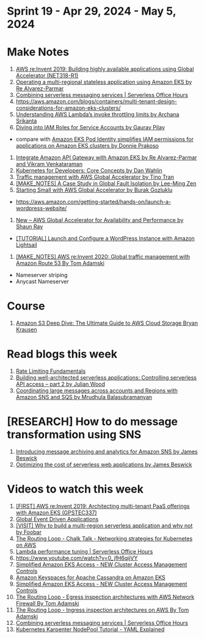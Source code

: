<h1>Sprint 19 - Apr 29, 2024 - May 5, 2024</h1>

# Make Notes

1. [AWS re:Invent 2019: Building highly available applications using Global Accelerator (NET318-R1)](https://www.youtube.com/watch?v=3ud_LLpzOAE)
1. [Operating a multi-regional stateless application using Amazon EKS by Re Alvarez-Parmar](https://aws.amazon.com/blogs/containers/operating-a-multi-regional-stateless-application-using-amazon-eks/)
1. [Combining serverless messaging services | Serverless Office Hours](https://www.twitch.tv/videos/2121449912)
1. https://aws.amazon.com/blogs/containers/multi-tenant-design-considerations-for-amazon-eks-clusters/
1. [Understanding AWS Lambda’s invoke throttling limits by Archana Srikanta](https://aws.amazon.com/blogs/compute/understanding-aws-lambdas-invoke-throttle-limits/)
1. [Diving into IAM Roles for Service Accounts by Gaurav Pilay ](https://aws.amazon.com/blogs/containers/diving-into-iam-roles-for-service-accounts/)
- compare with [Amazon EKS Pod Identity simplifies IAM permissions for applications on Amazon EKS clusters by Donnie Prakoso](https://aws.amazon.com/blogs/aws/amazon-eks-pod-identity-simplifies-iam-permissions-for-applications-on-amazon-eks-clusters/)
1. [Integrate Amazon API Gateway with Amazon EKS by Re Alvarez-Parmar and Vikram Venkataraman](https://aws.amazon.com/blogs/containers/integrate-amazon-api-gateway-with-amazon-eks/)
1. [Kubernetes for Developers: Core Concepts by Dan Wahlin](https://app.pluralsight.com/ilx/video-courses/bea52e4a-38de-4ba1-8aa4-7787e2edb9a6/25473c1f-7248-4bba-87d4-2f235fea349a/a07bb717-ab86-48ad-a863-aea78ad120d0)
1. [Traffic management with AWS Global Accelerator by Tino Tran](https://aws.amazon.com/blogs/networking-and-content-delivery/traffic-management-with-aws-global-accelerator/)
1. [[MAKE_NOTES] A Case Study in Global Fault Isolation by Lee-Ming Zen](https://aws.amazon.com/blogs/architecture/a-case-study-in-global-fault-isolation/)
1. [Starting Small with AWS Global Accelerator by Burak Gozluklu](https://aws.amazon.com/blogs/networking-and-content-delivery/starting-small-with-aws-global-accelerator/)
- https://aws.amazon.com/getting-started/hands-on/launch-a-wordpress-website/
1. [New – AWS Global Accelerator for Availability and Performance by Shaun Ray](https://aws.amazon.com/blogs/aws/new-aws-global-accelerator-for-availability-and-performance/)
- [[TUTORIAL] Launch and Configure a WordPress Instance with Amazon Lightsail](https://aws.amazon.com/getting-started/hands-on/launch-a-wordpress-website/)
1. [[MAKE_NOTES] AWS re:Invent 2020: Global traffic management with Amazon Route 53 By Tom Adamski](https://www.youtube.com/watch?v=E33dA6n9O7I)
- Nameserver striping
- Anycast Nameserver

# Course

1. [Amazon S3 Deep Dive: The Ultimate Guide to AWS Cloud Storage Bryan Krausen](https://learning.oreilly.com/videos/amazon-s3-deep/9781836203414/9781836203414-video1_1/)

# Read blogs this week

1. [Rate Limiting Fundamentals](https://blog.bytebytego.com/p/rate-limiting-fundamentals)
1. [Building well-architected serverless applications: Controlling serverless API access – part 2 by Julian Wood ](https://aws.amazon.com/blogs/compute/building-well-architected-serverless-applications-controlling-serverless-api-access-part-2/)
1. [Coordinating large messages across accounts and Regions with Amazon SNS and SQS by Mrudhula Balasubramanyan](https://aws.amazon.com/blogs/architecture/coordinating-large-messages-across-accounts-and-regions-with-amazon-sns-and-sqs/)

# [RESEARCH] How to do message transformation using SNS

1. [Introducing message archiving and analytics for Amazon SNS by James Beswick](https://aws.amazon.com/blogs/compute/introducing-message-archiving-and-analytics-for-amazon-sns)
1. [Optimizing the cost of serverless web applications by James Beswick ](https://aws.amazon.com/blogs/compute/optimizing-the-cost-of-serverless-web-applications/)

# Videos to watch this week

1. [[FIRST] AWS re:Invent 2019: Architecting multi-tenant PaaS offerings with Amazon EKS (GPSTEC337)](https://www.youtube.com/watch?v=P29eL_51iYU)
1. [Global Event Driven Applications](https://blog.marcia.dev/global-event-driven-applications)
1. [[VISIT] Why to build a multi-region serverless application and why not by Foobar](https://www.youtube.com/watch?v=vRjRaz-GJGk&list=PLGyRwGktEFqfA-OKpfGsTkulMGA1JXFLZ)
1. [The Routing Loop - Chalk Talk - Networking strategies for Kubernetes on AWS](https://www.twitch.tv/videos/2057125802?collection=HBANRY7lIxagXQ)
1. [Lambda performance tuning | Serverless Office Hours](https://www.twitch.tv/videos/2068582604)
1. https://www.youtube.com/watch?v=0_jfH6qijVY
1. [Simplified Amazon EKS Access - NEW Cluster Access Management Controls](https://www.twitch.tv/videos/2070607973)
1. [Amazon Keyspaces for Apache Cassandra on Amazon EKS](https://www.twitch.tv/videos/2090704504)
1. [Simplified Amazon EKS Access - NEW Cluster Access Management Controls](https://www.twitch.tv/videos/2070607973)
1. [The Routing Loop - Egress inspection architectures with AWS Network Firewall By Tom Adamski](https://www.twitch.tv/videos/2110684692)
1. [The Routing Loop - Ingress inspection architectures on AWS By Tom Adamski](https://www.twitch.tv/videos/2123172832)
1. [Combining serverless messaging services | Serverless Office Hours](https://www.twitch.tv/videos/2121449912)
1. [Kubernetes Karpenter NodePool Tutorial - YAML Explained](https://www.youtube.com/watch?v=Ze_vhH4XIVU)
